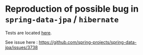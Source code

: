 # Reproduction of possible bug in `spring-data-jpa` / `hibernate`

Tests are located [here](src/test/java/org/hibernate/bugs/MatchAllSpecificationBugTest.java).

See issue here : https://github.com/spring-projects/spring-data-jpa/issues/3738
